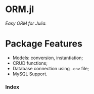 # ORM.jl
*Easy ORM for Julia.*

# Package Features
- Models: conversion, instantiation;
- CRUD functions;
- Database connection using `.env` file;
- MySQL Support.

### Index

```@contents
```

